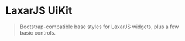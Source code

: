 # LaxarJS UiKit

> Bootstrap-compatible base styles for LaxarJS widgets, plus a few basic controls. 
